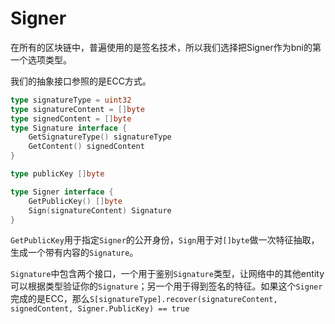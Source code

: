 # Signer



在所有的区块链中，普遍使用的是签名技术，所以我们选择把Signer作为bni的第一个选项类型。

我们的抽象接口参照的是ECC方式。

```go
type signatureType = uint32
type signatureContent = []byte
type signedContent = []byte
type Signature interface {
	GetSignatureType() signatureType
	GetContent() signedContent
}

type publicKey []byte

type Signer interface {
	GetPublicKey() []byte
	Sign(signatureContent) Signature
}
```

`GetPublicKey`用于指定`Signer`的公开身份，`Sign`用于对`[]byte`做一次特征抽取，生成一个带有内容的`Signature`。

`Signature`中包含两个接口，一个用于鉴别`Signature`类型，让网络中的其他entity可以根据类型验证你的`Signature`；另一个用于得到签名的特征。如果这个`Signer`完成的是ECC，那么`S[signatureType].recover(signatureContent, signedContent, Signer.PublicKey) == true`

